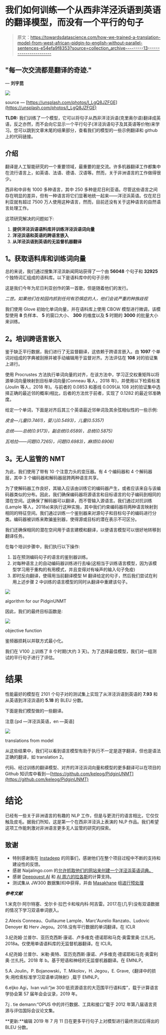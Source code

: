 # 我们如何训练一个从西非洋泾浜语到英语的翻译模型，而没有一个平行的句子

> 原文：<https://towardsdatascience.com/how-we-trained-a-translation-model-from-west-african-pidgin-to-english-without-parallel-sentences-e54efa9f8353?source=collection_archive---------13----------------------->

## "每一次交流都是翻译的奇迹."
― **刘宇昆**

![](img/c3469e3926d7332cceee62743b31f8aa.png)

source — [https://unsplash.com/photos/I_LgQ8JZFGE](https://unsplash.com/photos/I_LgQ8JZFGE)

**TLDR:** 我们训练了一个模型，它可以将句子从西非洋泾浜语(克里奥尔语)翻译成英语，反之亦然，而不会向它显示一个平行句子(洋泾浜语句子及其英语等价物)来学习。您可以跳到文章末尾的结果部分，查看我们的模型的一些示例翻译和 github 上的代码链接。

## 介绍

翻译是人工智能研究的一个重要领域，最重要的是交流。许多机器翻译工作都集中在流行语言上，如英语、法语、德语、汉语等。然而，关于非洲语言的工作做得很少。

西非和中非有 1000 多种语言，其中 250 多种是尼日利亚语。尽管这些语言之间存在明显的差异，但有一种语言将它们显著地统一起来——洋泾浜英语。仅在尼日利亚就有超过 7500 万人使用这种语言，然而，目前还没有关于这种语言的自然语言处理工作。

这项研究解决的问题如下:

1.  **提供洋泾浜语语料库并训练洋泾浜语词向量**
2.  **洋泾浜语和英语的跨语言嵌入**
3.  **从洋泾浜语到英语的无监督机器翻译**

## **1。获取语料库和训练词向量**

总的来说，我们通过搜集洋泾浜新闻网站获得了一个由 **56048** 个句子和 **32925** 个独特词汇组成的语料库。以下是语料库中的句子示例:

这是我们今年为尼日利亚创作的第一首歌，但是随着他们的发行。

*二世。如果他们在校园内抓到任何有恐惧症的人，他们会说严重的种族歧视*

我们使用 Glove 初始化单词向量，并在语料库上使用 CBOW 模型进行微调，该模型使用 **8** 负样本、 **5** 的窗口大小、 **300** 的维度以及 **5** 时期的 **3000** 的批量大小来训练。

## **2。培训跨语言嵌入**

鉴于缺乏平行数据，我们进行了无监督翻译，这依赖于跨语言嵌入。由 **1097** 个单词对组成的字典被刮擦并被手动编辑用于监督对齐。方法评估在 **108** 对的验证集上进行。

使用 Procrustes 方法执行单词向量的对齐，在该方法中，学习正交权重矩阵以将源单词向量映射到目标单词向量(Conneau 等人，2018 年)，并使用以下检索标准(Joulin 等人，2018 年)。与前者的 0.0853 和基线 0.009(从 108 对的验证集中选择正确的最近邻的概率)相比，后者的方法优于前者，实现了 0.1282 的最近邻准确度。

给定一个单词，下面是对齐后其三个英语最近邻单词及其余弦相似性的一些示例:

*皮金—儿童(0.7461)，婴儿(0.5493)，儿童(0.5357)*

*总统——总统(0.9173)，副总统(0.6589)，总统(0.5875)*

*瓦哈拉——问题(0.7265)，问题(0.6983)，麻烦(0.6906)*

## **3。无人监管的 NMT**

为此，我们使用了带有 10 个注意力头的变压器。有 4 个编码器和 4 个解码器层，其中 3 个编码器和解码器层跨两种语言共享。

为了使解码器工作良好，其输入应该由训练它的编码器产生，或者应该来自与该编码器类似的分布。因此，我们确保编码器将源语言和目标语言的句子编码到相同的潜在空间。这确保了解码器可以翻译，而不管输入源语言。我们通过对抗训练(Lample 等人，2018a)来执行这种实施，其中我们约束编码器将两种语言映射到相同的特征空间。我们通过训练一个鉴别器来对源句子和目标句子的编码进行分类。编码器被训练来欺骗鉴别器，使得源或目标的潜在表示不可区分。

我们还确保相同的潜在空间用于语言建模和翻译，以便语言模型可以很好地转移到翻译任务。

在每个培训步骤中，我们执行以下操作:

1.  旨在预测编码句子的语言的鉴别器训练。
2.  对每种语言上的自动编码器训练进行去噪(这相当于训练语言模型，因为该模型学习用于重构的有用模式，并且变得对有噪声的输入句子免疫)
3.  即时反向翻译，使得用当前翻译模型 M 翻译给定的句子，然后我们尝试在利用上述步骤 2 中训练的语言模型的同时从翻译中重建该句子。

![](img/df52b8bbde2188fbce7b74d38aab11b0.png)

algorithm for our PidginUNMT

因此，我们的最终目标函数是:

![](img/01fd906447c844a223ccdd4c25cee15b.png)

objective function

鉴频器损耗以并联方式最小化。

我们在 V100 上训练了 8 个时期(大约 3 天)。为了选择最佳模型，我们对一组测试的平行句子进行了评估。

# 结果

性能最好的模型在 2101 个句子对的测试集上实现了从洋泾浜语到英语的 **7.93** 和从英语到洋泾浜语的 **5.18** 的 BLEU 分数。

下面是我们模型做的一些翻译。

注意:[pd —洋泾浜英语，en —英语]

![](img/8a2f24f78eb7819a00cb18ec1ef24e18.png)

translations from model

从这些结果中，我们可以看到语言模型有助于执行不一定是逐字翻译，但也是语法正确的翻译，如 translation 2。

代码、经过训练的翻译模型、对齐的洋泾浜词向量和模型的更多翻译可以在项目的 Github 知识库中看到—[https://github.com/keleog/PidginUNMT](https://github.com/keleog/PidginUNMT)

# 结论

已经有一些关于非洲语言的有趣的 NLP 工作，但是与更流行的语言相比，它仅仅触及皮毛。据我们所知，这是第一个在西非洋泾浜上表演的 NLP 作品。我们希望这项工作能刺激对非洲语言更多无人监管的研究的探索。

## 致谢

*   特别感谢我在 [Instadeep](https://www.instadeep.com/) 的同事们，感谢他们在整个项目过程中不断的支持和建设性的反馈。
*   感谢 Naijalingo.com 的[允许抓取他们的网站来创建一个洋泾浜英语词典。](http://naijalingo.com/)
*   感谢 [Deepquest AI](https://deepquestai.com/) 和 [AI 周六的拉各斯](https://aisaturdayslagos.github.io/)的计算支持。
*   测试集从 JW300 数据集[6]中获得，并由 [Masakhane](https://www.masakhane.io/) 组[进行预处理](https://github.com/masakhane-io/masakhane/tree/master/jw300_utils/test)

***参考文献***

1.米克尔·阿尔特塞、戈尔卡·拉巴卡和埃内科·阿吉雷。2017.在(几乎)没有双语数据的情况下学习双语单词嵌入。

2.Alexis Conneau、Guillaume Lample、Marc'Aurelio Ranzato、Ludovic Denoyer 和 Herv Jegou。2018.没有平行数据的单词翻译。在 ICLR

3.纪尧姆·兰普尔、亚历克西斯·康诺、卢多维克·德诺耶和马克·奥雷里奥·兰扎托。2018a。仅使用单语语料库的无监督机器翻译。在 ICLR。

4.纪尧姆·兰普尔、米勒·奥特、亚历克西斯·康诺、卢多维克·德诺耶和马克·奥雷利奥·兰扎托。2018 年 b。基于短语和神经的无监督机器翻译。在 EMNLP。

5.A. Joulin，P. Bojanowski，T. Mikolov，H. Jegou，E. Grave,《翻译中的损失:用检索标准学习双语单词映射》,载于 EMNLP。

6.eljko Agi，Ivan vuli:“jw 300:低资源语言的大范围平行语料库”，载于计算语言学协会第 57 届年会会议录，2019 年。

7.j . tie demann:“OPUS 中的并行数据、工具和接口”载于 2012 年第八届语言资源与评估国际会议论文集。

**更新:**编辑 2019 年 7 月 11 日在更多平行句子上对模型进行最终测试后得出的 BLEU 分数。